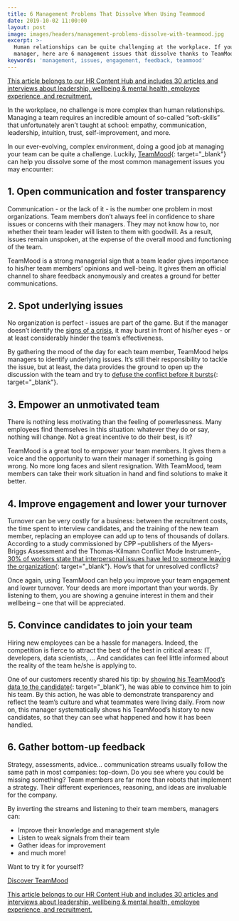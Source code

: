 ```yaml
---
title: 6 Management Problems That Dissolve When Using Teammood
date: 2019-10-02 11:00:00
layout: post
image: images/headers/management-problems-dissolve-with-teammood.jpg
excerpt: >-
  Human relationships can be quite challenging at the workplace. If you're a
  manager, here are 6 management issues that dissolve thanks to TeamMood
keywords: 'management, issues, engagement, feedback, teammood'
---
```


<section class="hub-content-link">
  <a href="https://www.teammood.com/en/hub/hr-hub/">This article belongs to our <span>HR Content Hub</span> and includes 30 articles and interviews about leadership, wellbeing & mental health, employee experience, and recruitment.</a>
</section>

In the workplace, no challenge is more complex than human relationships. Managing a team requires an incredible amount of so-called “soft-skills” that unfortunately aren’t taught at school: empathy, communication, leadership, intuition, trust, self-improvement, and more.&nbsp;

In our ever-evolving, complex environment, doing a good job at managing your team can be quite a challenge. Luckily, [TeamMood](http://teammood.com){: target="_blank"} can help you dissolve some of the most common management issues you may encounter:

## **1\. Open communication and foster transparency**

Communication - or the lack of it - is the number one problem in most organizations. Team members don’t always feel in confidence to share issues or concerns with their managers. They may not know how to, nor whether their team leader will listen to them with goodwill. As a result, issues remain unspoken, at the expense of the overall mood and functioning of the team.

TeamMood is a strong managerial sign that a team leader gives importance to his/her team members’ opinions and well-being. It gives them an official channel to share feedback anonymously and creates a ground for better communications.&nbsp;

## **2\. Spot underlying issues**

No organization is perfect - issues are part of the game. But if the manager doesn’t identify the [signs of a crisis](https://blog.teammood.com/en/2017/04/11/8-warnings-that-a-crisis-is-looming-among-your-teammates.html), it may burst in front of his/her eyes - or at least considerably hinder the team’s effectiveness.

By gathering the mood of the day for each team member, TeamMood helps managers to identify underlying issues. It’s still their responsibility to tackle the issue, but at least, the data provides the ground to open up the discussion with the team and try to&nbsp;[defuse the conflict before it bursts](https://blog.teammood.com/2017/06/29/how-to-defuse-conflicts-at-work-in-5-steps.html){: target="_blank"}.

## **3\. Empower an unmotivated team**

There is nothing less motivating than the feeling of powerlessness. Many employees find themselves in this situation: whatever they do or say, nothing will change. Not a great incentive to do their best, is it?

TeamMood is a great tool to empower your team members. It gives them a voice and the opportunity to warn their manager if something is going wrong. No more long faces and silent resignation. With TeamMood, team members can take their work situation in hand and find solutions to make it better.

## **4\. Improve engagement and lower your turnover**

Turnover can be very costly for a business: between the recruitment costs, the time spent to interview candidates, and the training of the new team member, replacing an employee can add up to tens of thousands of dollars. According to a study commissioned by CPP –publishers of the Myers-Briggs Assessment and the Thomas-Kilmann Conflict Mode Instrument–, [30% of workers state that interpersonal issues have led to someone leaving the organization](https://www.entrepreneur.com/article/207196){: target="_blank"}. How’s that for unresolved conflicts?

Once again, using TeamMood can help you improve your team engagement and lower turnover. Your deeds are more important than your words. By listening to them, you are showing a genuine interest in them and their wellbeing – one that will be appreciated.&nbsp;

## **5\. Convince candidates to join your team**

Hiring new employees can be a hassle for managers. Indeed, the competition is fierce to attract the best of the best in critical areas: IT, developers, data scientists, … And candidates can feel little informed about the reality of the team he/she is applying to.

One of our customers recently shared his tip: by [showing his TeamMood’s data to the candidate](https://blog.teammood.com/2019/04/16/convincing-candidates-to-join-your-team.html){: target="_blank"}, he was able to convince him to join his team. By this action, he was able to demonstrate transparency and reflect the team’s culture and what teammates were living daily. From now on, this manager systematically shows his TeamMood’s history to new candidates, so that they can see what happened and how it has been handled.&nbsp;

## **6\. Gather bottom-up feedback**

Strategy, assessments, advice… communication streams usually follow the same path in most companies: top-down. Do you see where you could be missing something? Team members are far more than robots that implement a strategy. Their different experiences, reasoning, and ideas are invaluable for the company.

By inverting the streams and listening to their team members, managers can:

* Improve their knowledge and management style
* Listen to weak signals from their team
* Gather ideas for improvement
* and much more\!

Want to try it for yourself?

<a class="button" target="_blank" href="https://www.teammood.com/en/continuous-improvement/">Discover TeamMood</a>
&nbsp;
<section class="hub-content-link hub-content-link-end">
  <a href="https://www.teammood.com/en/hub/hr-hub/">This article belongs to our <span>HR Content Hub</span> and includes 30 articles and interviews about leadership, wellbeing & mental health, employee experience, and recruitment.</a>
</section>